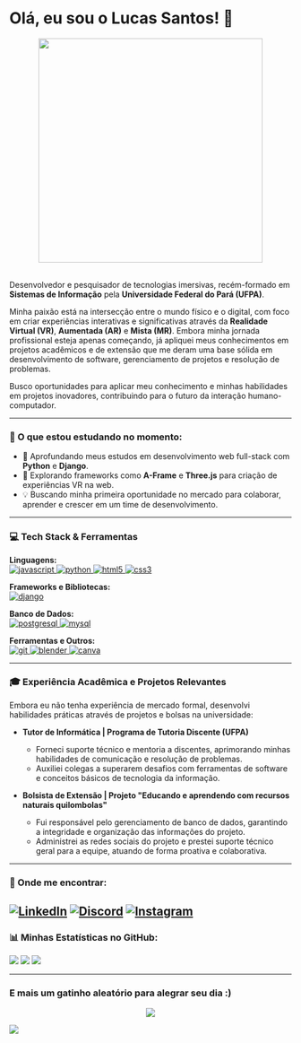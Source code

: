 # Olá, eu sou o Lucas Santos! 👋

<div align="center">
  <img src="https://media.tenor.com/yPiTwzS8p8gAAAAC/cat-paws-cute-cats.gif" width="400">
</div>

<br>

Desenvolvedor e pesquisador de tecnologias imersivas, recém-formado em **Sistemas de Informação** pela **Universidade Federal do Pará (UFPA)**.

Minha paixão está na intersecção entre o mundo físico e o digital, com foco em criar experiências interativas e significativas através da **Realidade Virtual (VR)**, **Aumentada (AR)** e **Mista (MR)**. Embora minha jornada profissional esteja apenas começando, já apliquei meus conhecimentos em projetos acadêmicos e de extensão que me deram uma base sólida em desenvolvimento de software, gerenciamento de projetos e resolução de problemas.

Busco oportunidades para aplicar meu conhecimento e minhas habilidades em projetos inovadores, contribuindo para o futuro da interação humano-computador.

---

### 🌱 O que estou estudando no momento:

* 🔭 Aprofundando meus estudos em desenvolvimento web full-stack com **Python** e **Django**.
* 🚀 Explorando frameworks como **A-Frame** e **Three.js** para criação de experiências VR na web.
* 💡 Buscando minha primeira oportunidade no mercado para colaborar, aprender e crescer em um time de desenvolvimento.

---

### 💻 Tech Stack & Ferramentas

<p align="left">
  <strong>Linguagens:</strong><br>
  <a href="https://developer.mozilla.org/en-US/docs/Web/JavaScript" target="_blank" rel="noreferrer"> <img src="https://img.shields.io/badge/javascript-%23323330.svg?style=for-the-badge&logo=javascript&logoColor=%23F7DF1E" alt="javascript"/> </a>
  <a href="https://www.python.org" target="_blank" rel="noreferrer"> <img src="https://img.shields.io/badge/python-3670A0?style=for-the-badge&logo=python&logoColor=ffdd54" alt="python"/> </a>
  <a href="https://www.w3.org/html/" target="_blank" rel="noreferrer"> <img src="https://img.shields.io/badge/html5-%23E34F26.svg?style=for-the-badge&logo=html5&logoColor=white" alt="html5"/> </a>
  <a href="https://www.w3schools.com/css/" target="_blank" rel="noreferrer"> <img src="https://img.shields.io/badge/css3-%231572B6.svg?style=for-the-badge&logo=css3&logoColor=white" alt="css3"/> </a>
</p>

<p align="left">
  <strong>Frameworks e Bibliotecas:</strong><br>
  <a href="https://www.djangoproject.com/" target="_blank" rel="noreferrer"> <img src="https://img.shields.io/badge/django-%23092E20.svg?style=for-the-badge&logo=django&logoColor=white" alt="django"/> </a>
</p>

<p align="left">
  <strong>Banco de Dados:</strong><br>
  <a href="https://www.postgresql.org" target="_blank" rel="noreferrer"> <img src="https://img.shields.io/badge/PostgreSQL-316192?style=for-the-badge&logo=postgresql&logoColor=white" alt="postgresql"/> </a>
  <a href="https://www.mysql.com/" target="_blank" rel="noreferrer"> <img src="https://img.shields.io/badge/mysql-%2300f.svg?style=for-the-badge&logo=mysql&logoColor=white" alt="mysql"/> </a>
</p>

<p align="left">
  <strong>Ferramentas e Outros:</strong><br>
  <a href="https://git-scm.com/" target="_blank" rel="noreferrer"> <img src="https://img.shields.io/badge/git-%23F05033.svg?style=for-the-badge&logo=git&logoColor=white" alt="git"/> </a>
  <a href="https://www.blender.org/" target="_blank" rel="noreferrer"> <img src="https://img.shields.io/badge/blender-%23F5792A.svg?style=for-the-badge&logo=blender&logoColor=white" alt="blender"/> </a>
  <a href="https://www.canva.com" target="_blank" rel="noreferrer"> <img src="https://img.shields.io/badge/Canva-%2300C4CC.svg?style=for-the-badge&logo=Canva&logoColor=white" alt="canva"/> </a>
</p>

---

### 🎓 Experiência Acadêmica e Projetos Relevantes

Embora eu não tenha experiência de mercado formal, desenvolvi habilidades práticas através de projetos e bolsas na universidade:

* **Tutor de Informática | Programa de Tutoria Discente (UFPA)**
    * Forneci suporte técnico e mentoria a discentes, aprimorando minhas habilidades de comunicação e resolução de problemas.
    * Auxiliei colegas a superarem desafios com ferramentas de software e conceitos básicos de tecnologia da informação.

* **Bolsista de Extensão | Projeto "Educando e aprendendo com recursos naturais quilombolas"**
    * Fui responsável pelo gerenciamento de banco de dados, garantindo a integridade e organização das informações do projeto.
    * Administrei as redes sociais do projeto e prestei suporte técnico geral para a equipe, atuando de forma proativa e colaborativa.

---

### 🔗 Onde me encontrar:

[![LinkedIn](https://img.shields.io/badge/LinkedIn-%230077B5.svg?logo=linkedin&logoColor=white)](https://linkedin.com/in/luk4z)
[![Discord](https://img.shields.io/badge/Discord-%237289DA.svg?logo=discord&logoColor=white)](https://discord.gg/lucas_santos.png) 
[![Instagram](https://img.shields.io/badge/Instagram-%23E4405F.svg?logo=Instagram&logoColor=white)](https://instagram.com/lucas.nao.sabe) 
---

### 📊 Minhas Estatísticas no GitHub:

![](https://github-readme-stats.vercel.app/api?username=DEV-LUK4Z&theme=dark&hide_border=true&include_all_commits=true&count_private=true)
![](https://github-readme-streak-stats.herokuapp.com/?user=DEV-LUK4Z&theme=dark&hide_border=true)
![](https://github-readme-stats.vercel.app/api/top-langs/?username=DEV-LUK4Z&theme=dark&hide_border=true&include_all_commits=true&count_private=true&layout=compact)

---

### E mais um gatinho aleatório para alegrar seu dia :)

<div align="center">
  <img src="http://placekitten.com/g/500/300">
</div>

[![](https://visitcount.itsvg.in/api?id=DEV-LUK4Z&icon=9&color=8)](https://visitcount.itsvg.in)
